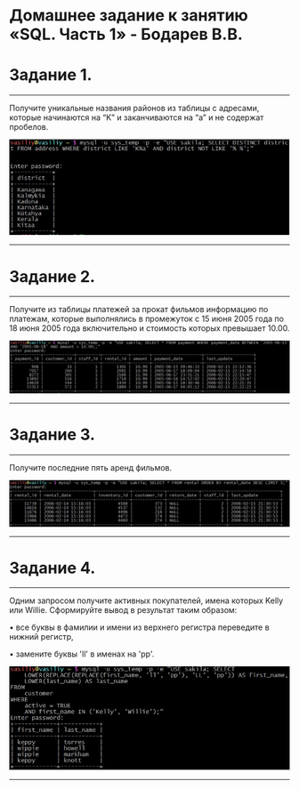 # Домашнее задание к занятию «SQL. Часть 1» - Бодарев В.В.

# Задание 1.

---

Получите уникальные названия районов из таблицы с адресами, которые начинаются на “K” и заканчиваются на “a” и не содержат пробелов.

![image alt](https://github.com/vasionxxx/devhw2/blob/main/CICD/4_1.jpg)

---

# Задание 2.

---

Получите из таблицы платежей за прокат фильмов информацию по платежам, которые выполнялись в промежуток с 15 июня 2005 года по 18 июня 2005 года включительно и стоимость которых превышает 10.00.

![image alt](https://github.com/vasionxxx/devhw2/blob/main/CICD/4_2.jpg)

---

# Задание 3.

---

Получите последние пять аренд фильмов.

![image alt](https://github.com/vasionxxx/devhw2/blob/main/CICD/4_3.jpg)

---

# Задание 4.

---

Одним запросом получите активных покупателей, имена которых Kelly или Willie.
Сформируйте вывод в результат таким образом:

•	все буквы в фамилии и имени из верхнего регистра переведите в нижний регистр,

•	замените буквы 'll' в именах на 'pp'.


![image alt](https://github.com/vasionxxx/devhw2/blob/main/CICD/4_4.jpg)

---




